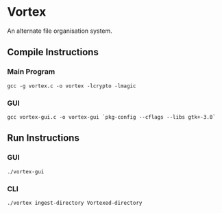 # Vortex

An alternate file organisation system.

## Compile Instructions

### Main Program

```
gcc -g vortex.c -o vortex -lcrypto -lmagic
```

### GUI

```
gcc vortex-gui.c -o vortex-gui `pkg-config --cflags --libs gtk+-3.0`
```

## Run Instructions

### GUI

```
./vortex-gui
```

### CLI

```
./vortex ingest-directory Vortexed-directory
```

